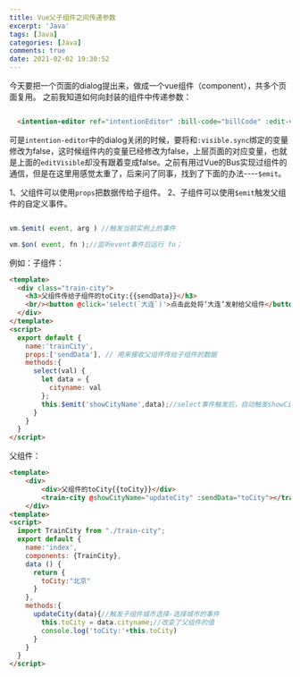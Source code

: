 ```yaml
---
title: Vue父子组件之间传递参数
excerpt: 'Java'
tags: [Java]
categories: [Java]
comments: true
date: 2021-02-02 19:30:52
---
```


今天要把一个页面的dialog提出来，做成一个vue组件（component），共多个页面复用。
之前我知道如何向封装的组件中传递参数：

```html

  <intention-editor ref="intentionEditor" :bill-code="billCode" :edit-visible="editVisible" :is-db-edit="isDbEdit" @cancelEditor="cancelEditorFn"></intention-editor>

```

可是`intention-editor`中的dialog关闭的时候，要将和`:visible.sync`绑定的变量修改为false，这时候组件内的变量已经修改为false，上层页面的对应变量，也就是上面的`editVisible`却没有跟着变成false。之前有用过Vue的Bus实现过组件的通信，但是在这里用感觉太重了，后来问了同事，找到了下面的办法----`$emit`。

1、父组件可以使用`props`把数据传给子组件。
2、子组件可以使用`$emit`触发父组件的自定义事件。

```js

vm.$emit( event, arg ) //触发当前实例上的事件

vm.$on( event, fn );//监听event事件后运行 fn；

```

例如：子组件：
```html
<template>
  <div class="train-city">
    <h3>父组件传给子组件的toCity:{{sendData}}</h3> 
    <br/><button @click='select(`大连`)'>点击此处将‘大连’发射给父组件</button>
  </div>
</template>
<script>
  export default {
    name:'trainCity',
    props:['sendData'], // 用来接收父组件传给子组件的数据
    methods:{
      select(val) {
        let data = {
          cityname: val
        };
        this.$emit('showCityName',data);//select事件触发后，自动触发showCityName事件
      }
    }
  }
</script>
```
父组件：
```html
<template>
    <div>
        <div>父组件的toCity{{toCity}}</div>
        <train-city @showCityName="updateCity" :sendData="toCity"></train-city>
    </div>
<template>
<script>
  import TrainCity from "./train-city";
  export default {
    name:'index',
    components: {TrainCity},
    data () {
      return {
        toCity:"北京"
      }
    },
    methods:{
      updateCity(data){//触发子组件城市选择-选择城市的事件
        this.toCity = data.cityname;//改变了父组件的值
        console.log('toCity:'+this.toCity)
      }
    }
  }
</script>
```

